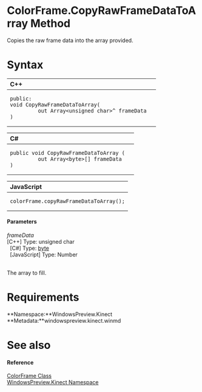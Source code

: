 ColorFrame.CopyRawFrameDataToArray Method  
=========================================  

Copies the raw frame data into the array provided. <span id="syntaxSection"></span>

Syntax  
======  

<table>
<colgroup>
<col width="100%" />
</colgroup>
<thead>
<tr class="header">
<th align="left">C++</th>
</tr>
</thead>
<tbody>
<tr class="odd">
<td align="left"><pre><code>public:  
void CopyRawFrameDataToArray(  
         out Array&lt;unsigned char&gt;^ frameData  
)</code></pre></td>
</tr>
</tbody>
</table>

<table>
<colgroup>
<col width="100%" />
</colgroup>
<thead>
<tr class="header">
<th align="left">C#</th>
</tr>
</thead>
<tbody>
<tr class="odd">
<td align="left"><pre><code>public void CopyRawFrameDataToArray (  
         out Array&lt;byte&gt;[] frameData  
)</code></pre></td>
</tr>
</tbody>
</table>

<table>
<colgroup>
<col width="100%" />
</colgroup>
<thead>
<tr class="header">
<th align="left">JavaScript</th>
</tr>
</thead>
<tbody>
<tr class="odd">
<td align="left"><pre><code>colorFrame.copyRawFrameDataToArray();</code></pre></td>
</tr>
</tbody>
</table>

<span id="ID4EG"></span>
#### Parameters  

*frameData*    
[C++] Type: unsigned char  
  [C\#] Type: [byte](http://msdn.microsoft.com/en-us/library/system.byte.aspx)  
  [JavaScript] Type: Number  
   

The array to fill.  

<span id="requirements"></span>

Requirements  
============  

**Namespace:**WindowsPreview.Kinect  
**Metadata:**windowspreview.kinect.winmd  

<span id="ID4E3"></span>

See also  
========  

<span id="ID4E5"></span>
#### Reference  

[ColorFrame Class](../../ColorFrame_Class.md)  
 [WindowsPreview.Kinect Namespace](../../../Kinect.md)  



<!--Please do not edit the data in the comment block below.-->
<!--
TOCTitle : CopyRawFrameDataToArray Method
RLTitle : ColorFrame.CopyRawFrameDataToArray Method
KeywordK : CopyRawFrameDataToArray method
KeywordK : ColorFrame.CopyRawFrameDataToArray method
KeywordF : WindowsPreview.Kinect.ColorFrame.CopyRawFrameDataToArray
KeywordF : ColorFrame.CopyRawFrameDataToArray
KeywordF : CopyRawFrameDataToArray
KeywordF : WindowsPreview.Kinect.ColorFrame.CopyRawFrameDataToArray(System.Byte[]@)
KeywordA : M:WindowsPreview.Kinect.ColorFrame.CopyRawFrameDataToArray(System.Byte[]@)
AssetID : M:WindowsPreview.Kinect.ColorFrame.CopyRawFrameDataToArray(System.Byte[]@)
Locale : en-us
CommunityContent : 1
APIType : Managed
APILocation : windowspreview.kinect.winmd
APIName : WindowsPreview.Kinect.ColorFrame.CopyRawFrameDataToArray
TargetOS : Windows
TopicType : kbSyntax
DevLang : VB
DevLang : CSharp
DevLang : JavaScript
DevLang : C++
DocSet : K4Wv2
ProjType : K4Wv2Proj
Technology : Kinect for Windows
Product : Kinect for Windows SDK v2
productversion : 20
-->
